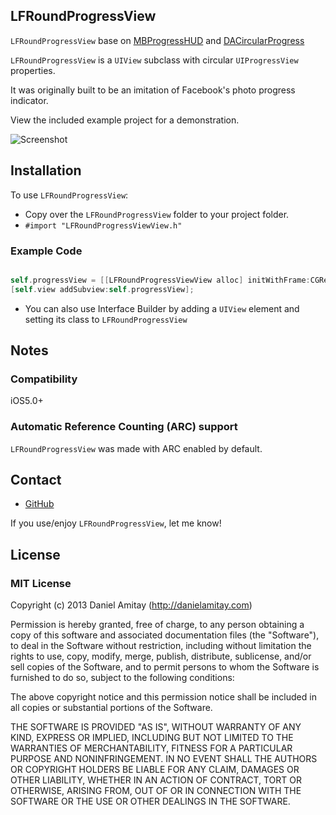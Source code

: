 ## LFRoundProgressView

`LFRoundProgressView` base on [MBProgressHUD](https://github.com/jdg/MBProgressHUD) and [DACircularProgress](https://github.com/danielamitay/DACircularProgress)

`LFRoundProgressView` is a `UIView` subclass with circular `UIProgressView` properties.

It was originally built to be an imitation of Facebook's photo progress indicator.

View the included example project for a demonstration.

![Screenshot](https://github.com/shiqiang124/LFRoundProgressView/raw/master/screenshot.png)

## Installation

To use `LFRoundProgressView`:

- Copy over the `LFRoundProgressView` folder to your project folder.
- `#import "LFRoundProgressViewView.h"`

### Example Code

```objective-c

self.progressView = [[LFRoundProgressViewView alloc] initWithFrame:CGRectMake(140.0f, 30.0f, 40.0f, 40.0f)];
[self.view addSubview:self.progressView];
```

- You can also use Interface Builder by adding a `UIView` element and setting its class to `LFRoundProgressView`

## Notes

### Compatibility

iOS5.0+

### Automatic Reference Counting (ARC) support

`LFRoundProgressView` was made with ARC enabled by default.

## Contact


- [GitHub](http://github.com/shiqiang124)

If you use/enjoy `LFRoundProgressView`, let me know!


## License

### MIT License

Copyright (c) 2013 Daniel Amitay (http://danielamitay.com)

Permission is hereby granted, free of charge, to any person obtaining a copy
of this software and associated documentation files (the "Software"), to deal
in the Software without restriction, including without limitation the rights
to use, copy, modify, merge, publish, distribute, sublicense, and/or sell
copies of the Software, and to permit persons to whom the Software is
furnished to do so, subject to the following conditions:

The above copyright notice and this permission notice shall be included in
all copies or substantial portions of the Software.

THE SOFTWARE IS PROVIDED "AS IS", WITHOUT WARRANTY OF ANY KIND, EXPRESS OR
IMPLIED, INCLUDING BUT NOT LIMITED TO THE WARRANTIES OF MERCHANTABILITY,
FITNESS FOR A PARTICULAR PURPOSE AND NONINFRINGEMENT. IN NO EVENT SHALL THE
AUTHORS OR COPYRIGHT HOLDERS BE LIABLE FOR ANY CLAIM, DAMAGES OR OTHER
LIABILITY, WHETHER IN AN ACTION OF CONTRACT, TORT OR OTHERWISE, ARISING FROM,
OUT OF OR IN CONNECTION WITH THE SOFTWARE OR THE USE OR OTHER DEALINGS IN
THE SOFTWARE.
